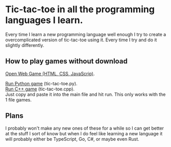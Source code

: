 # Tic-tac-toe in all the programming languages I learn.
Every time I learn a new programming language well enough I try to create a overcomplicated version of tic-tac-toe using it. Every time I try and do it slightly differently. 

## How to play games without download
[Open Web Game (HTML, CSS, JavaScrip)](https://raw.githack.com/michael-lesirge/tic-tac-toe/main/HTML-CSS-JS/game.html?width=3&height=3).

[Run Python game](https://www.programiz.com/python-programming/online-compiler/) (tic-tac-toe.py).  
[Run C++ game](https://www.programiz.com/cpp-programming/online-compiler/) (tic-tac-toe.cpp).  
Just copy and paste it into the main file and hit run. This only works with the 1 file games.

## Plans
I probably won't make any new ones of these for a while so I can get better at the stuff I sort of know but when I do feel like learning a new language it will probably either be TypeScript, Go, C#, or maybe even Rust.
